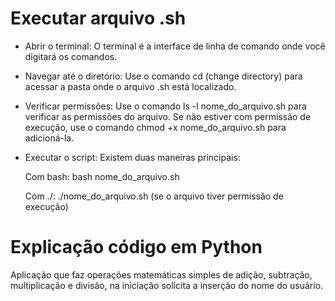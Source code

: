  # Executar arquivo .sh
-  Abrir o terminal:
O terminal é a interface de linha de comando onde você digitará os comandos. 

-  Navegar até o diretório:
Use o comando cd (change directory) para acessar a pasta onde o arquivo .sh está localizado. 

-  Verificar permissões:
Use o comando ls -l nome_do_arquivo.sh para verificar as permissões do arquivo. Se não estiver com permissão de execução, use o comando chmod +x nome_do_arquivo.sh para adicioná-la. 

-  Executar o script:
Existem duas maneiras principais:

   Com bash: bash nome_do_arquivo.sh 

   Com ./: ./nome_do_arquivo.sh (se o arquivo tiver permissão de execução) 

# Explicação código em Python

Aplicação que faz operações matemáticas simples de adição, subtração, multiplicação e divisão, na iniciação solicita a inserção do nome do usuário.
